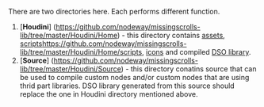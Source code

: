 There are two directories here. Each performs different function.
1. [**Houdini**] (https://github.com/nodeway/missingscrolls-lib/tree/master/Houdini/Home) - this directory contains [assets](https://github.com/nodeway/missingscrolls-lib/tree/master/Houdini/Home/otls), [scripts]()https://github.com/nodeway/missingscrolls-lib/tree/master/Houdini/Home/scripts, [icons](https://github.com/nodeway/missingscrolls-lib/tree/master/Houdini/Home/config/Icons) and compiled [DSO library](https://github.com/nodeway/missingscrolls-lib/tree/master/Houdini/Home/dso).
2. [**Source**] (https://github.com/nodeway/missingscrolls-lib/tree/master/Houdini/Source) - this directory conatins source that can be used to compile custom nodes and/or custom nodes that are using thrid part libraries. DSO library generated from this source should replace the one in Houdini directory mentioned above.